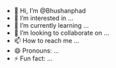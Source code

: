 - 👋 Hi, I’m @Bhushanphad
- 👀 I’m interested in ...
- 🌱 I’m currently learning ...
- 💞️ I’m looking to collaborate on ...
- 📫 How to reach me ...
- 😄 Pronouns: ...
- ⚡ Fun fact: ...

<!---
Bhushanphad/Bhushanphad is a ✨ special ✨ repository because its `README.md` (this file) appears on your GitHub profile.
You can click the Preview link to take a look at your changes.
--->

